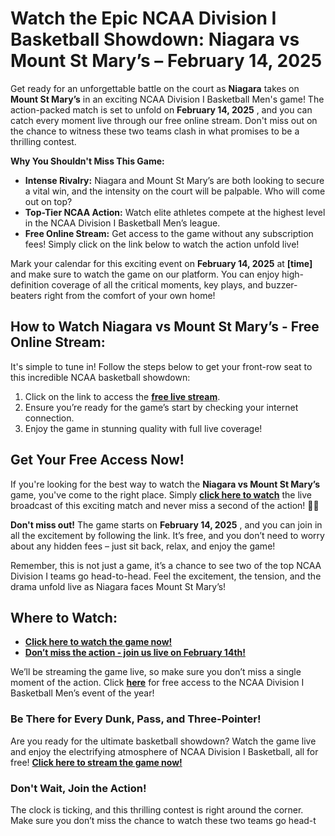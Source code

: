 # Watch the Epic NCAA Division I Basketball Showdown: Niagara vs Mount St Mary’s – February 14, 2025

Get ready for an unforgettable battle on the court as **Niagara** takes on **Mount St Mary’s** in an exciting NCAA Division I Basketball Men's game! The action-packed match is set to unfold on **February 14, 2025** , and you can catch every moment live through our free online stream. Don't miss out on the chance to witness these two teams clash in what promises to be a thrilling contest.

**Why You Shouldn't Miss This Game:**

- **Intense Rivalry:** Niagara and Mount St Mary’s are both looking to secure a vital win, and the intensity on the court will be palpable. Who will come out on top?
- **Top-Tier NCAA Action:** Watch elite athletes compete at the highest level in the NCAA Division I Basketball Men’s league.
- **Free Online Stream:** Get access to the game without any subscription fees! Simply click on the link below to watch the action unfold live!

Mark your calendar for this exciting event on **February 14, 2025** at **[time]** and make sure to watch the game on our platform. You can enjoy high-definition coverage of all the critical moments, key plays, and buzzer-beaters right from the comfort of your own home!

## How to Watch Niagara vs Mount St Mary’s - Free Online Stream:

It's simple to tune in! Follow the steps below to get your front-row seat to this incredible NCAA basketball showdown:

1. Click on the link to access the [**free live stream**](https://tinyurl.com/livestreamfreeo?st=Niagara+vs+Mount+St+Marys&si=ghc).
2. Ensure you’re ready for the game’s start by checking your internet connection.
3. Enjoy the game in stunning quality with full live coverage!

## Get Your Free Access Now!

If you're looking for the best way to watch the **Niagara vs Mount St Mary’s** game, you've come to the right place. Simply [**click here to watch**](https://tinyurl.com/livestreamfreeo?st=Niagara+vs+Mount+St+Marys&si=ghc) the live broadcast of this exciting match and never miss a second of the action! 🏀🎥

**Don't miss out!** The game starts on **February 14, 2025** , and you can join in all the excitement by following the link. It’s free, and you don’t need to worry about any hidden fees – just sit back, relax, and enjoy the game!

Remember, this is not just a game, it’s a chance to see two of the top NCAA Division I teams go head-to-head. Feel the excitement, the tension, and the drama unfold live as Niagara faces Mount St Mary’s!

## Where to Watch:

- [**Click here to watch the game now!**](https://tinyurl.com/livestreamfreeo?st=Niagara+vs+Mount+St+Marys&si=ghc)
- [**Don’t miss the action - join us live on February 14th!**](https://tinyurl.com/livestreamfreeo?st=Niagara+vs+Mount+St+Marys&si=ghc)

We’ll be streaming the game live, so make sure you don’t miss a single moment of the action. Click [**here**](https://tinyurl.com/livestreamfreeo?st=Niagara+vs+Mount+St+Marys&si=ghc) for free access to the NCAA Division I Basketball Men’s event of the year!

### Be There for Every Dunk, Pass, and Three-Pointer!

Are you ready for the ultimate basketball showdown? Watch the game live and enjoy the electrifying atmosphere of NCAA Division I Basketball, all for free! [**Click here to stream the game now!**](https://tinyurl.com/livestreamfreeo?st=Niagara+vs+Mount+St+Marys&si=ghc)

### Don't Wait, Join the Action!

The clock is ticking, and this thrilling contest is right around the corner. Make sure you don’t miss the chance to watch these two teams go head-t
